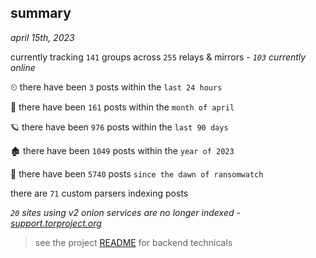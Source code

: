 
## summary
_april 15th, 2023_

currently tracking `141` groups across `255` relays & mirrors - _`103` currently online_

⏲ there have been `3` posts within the `last 24 hours`

🦈 there have been `161` posts within the `month of april`

🪐 there have been `976` posts within the `last 90 days`

🏚 there have been `1049` posts within the `year of 2023`

🦕 there have been `5740` posts `since the dawn of ransomwatch`

there are `71` custom parsers indexing posts

_`20` sites using v2 onion services are no longer indexed - [support.torproject.org](https://support.torproject.org/onionservices/v2-deprecation/)_

> see the project [README](https://github.com/joshhighet/ransomwatch#ransomwatch--) for backend technicals
